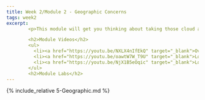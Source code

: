 ```yaml
---
title: Week 2/Module 2 - Geographic Concerns
tags: week2
excerpt: 
        <p>This module will get you thinking about taking those cloud apps worldwide.</p>

        <h2>Module Videos</h2>
        <ul>
          <li><a href="https://youtu.be/NXLX4nIfEkQ" target="_blank">Overview of geographic concerns [10:18]</a></li>
          <li><a href="https://youtu.be/oawtW7W_T9U" target="_blank">Load balancing demo (1/2) [10:38]</a></li>
          <li><a href="https://youtu.be/NjX1B5eOqic" target="_blank">Load balancing demo (2/2) [10:59]</a></li>
        </ul>
        <h2>Module Labs</h2>
---  
```


{% include_relative 5-Geographic.md %}